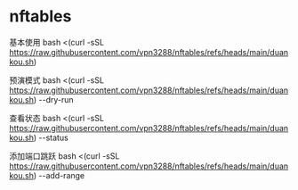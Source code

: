 # nftables
基本使用
bash <(curl -sSL https://raw.githubusercontent.com/vpn3288/nftables/refs/heads/main/duankou.sh)

预演模式
bash <(curl -sSL https://raw.githubusercontent.com/vpn3288/nftables/refs/heads/main/duankou.sh) --dry-run

查看状态
bash <(curl -sSL https://raw.githubusercontent.com/vpn3288/nftables/refs/heads/main/duankou.sh) --status

添加端口跳跃
bash <(curl -sSL https://raw.githubusercontent.com/vpn3288/nftables/refs/heads/main/duankou.sh) --add-range
